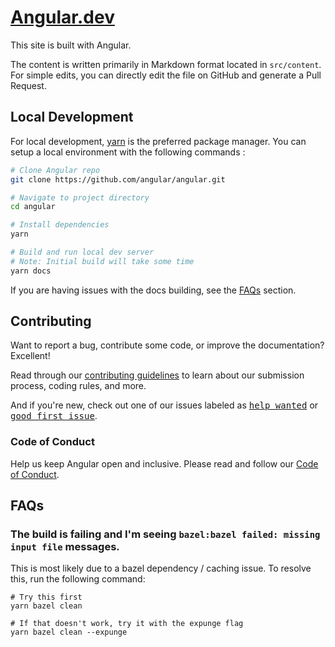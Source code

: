 # [Angular.dev](https://www.angular.dev)

This site is built with Angular.

The content is written primarily in Markdown format located in `src/content`. For simple edits, you can directly edit the file on GitHub and generate a Pull Request.

## Local Development

For local development, [yarn](https://yarnpkg.com/) is the preferred package manager. You can setup a local environment with the following commands
:

```bash
# Clone Angular repo
git clone https://github.com/angular/angular.git

# Navigate to project directory
cd angular

# Install dependencies
yarn

# Build and run local dev server
# Note: Initial build will take some time
yarn docs
```

If you are having issues with the docs building, see the [FAQs](#faqs) section.

## Contributing

Want to report a bug, contribute some code, or improve the documentation? Excellent!

Read through our [contributing guidelines](/CONTRIBUTING.md) to learn about our submission process, coding rules, and more.

And if you're new, check out one of our issues labeled as <kbd>[help wanted](https://github.com/angular/angular/labels/help%20wanted)</kbd> or <kbd>[good first issue](https://github.com/angular/angular/labels/good%20first%20issue)</kbd>.

### Code of Conduct

Help us keep Angular open and inclusive. Please read and follow our [Code of Conduct](/CODE_OF_CONDUCT.md).

## FAQs

### The build is failing and I'm seeing `bazel:bazel failed: missing input file` messages.

This is most likely due to a bazel dependency / caching issue. To resolve this, run the following command:

```
# Try this first
yarn bazel clean

# If that doesn't work, try it with the expunge flag
yarn bazel clean --expunge
```
